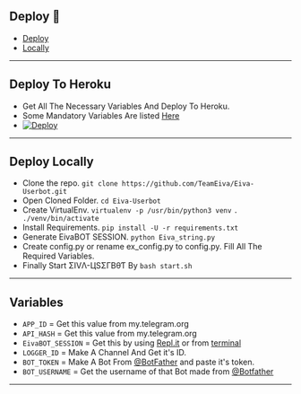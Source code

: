 ## Deploy 🚀
- [Deploy](#Deploy-To-Heroku)
- [Locally](#Deploy-Locally)
- ------

## Deploy To Heroku
- Get All The Necessary Variables And Deploy To Heroku.
- Some Mandatory Variables Are listed [Here](#Variables)
- [![Deploy](https://www.herokucdn.com/deploy/button.svg)](https://heroku.com/deploy?template=https://github.com/TeamEiva/Eivabot)
------

## Deploy Locally
- Clone the repo. 
`git clone https://github.com/TeamEiva/Eiva-Userbot.git`
- Open Cloned Folder.
`cd Eiva-Userbot`
- Create VirtualEnv.
`virtualenv -p /usr/bin/python3 venv`
`. ./venv/bin/activate`
- Install Requirements.
`pip install -U -r requirements.txt`
- Generate EivaBOT SESSION.
`python Eiva_string.py`
- Create config.py or rename ex_config.py to config.py. Fill All The Required Variables.
- Finally Start ΣIVΛ-ЦSΣΓBθƬ By
`bash start.sh`
------

## Variables
- `APP_ID`  =  Get this value from my.telegram.org
- `API_HASH`  =  Get this value from my.telegram.org
- `EivaBOT_SESSION`  =  Get this by using [Repl.it](#Repl) or from [terminal](#Terminal)
- `LOGGER_ID`  =  Make A Channel And Get it's ID.
- `BOT_TOKEN`  =  Make A Bot From [@BotFather](https://t.me/botfather) and paste it's token.
- `BOT_USERNAME`  =  Get the username of that Bot made from [@Botfather](https://t.me/botfather)
------
